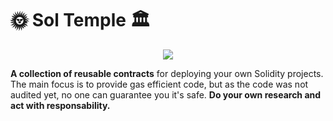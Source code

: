# 🌞 Sol Temple 🏛

<p align="center">
  <img src="https://4.bp.blogspot.com/-4sOEVk4LarM/TWXYDpnpwcI/AAAAAAAAFUs/0qc4IZlpjkM/s1600/e781308e.JPG"/>
</p>

**A collection of reusable contracts** for deploying your own Solidity projects. The main focus is to provide gas efficient code, but as the code was not audited yet, no one can guarantee you it's safe. **Do your own research and act with responsability.**
